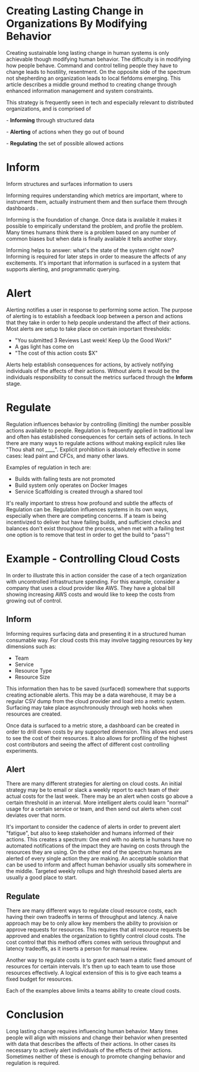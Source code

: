 # Creating Lasting Change in Organizations By Modifying Behavior

Creating sustainable long lasting change in human systems is only achievable though modifying human behavior. The difficulty is in modifying how people behave. Command and control telling people they have to change leads to hostility, resentment. On the opposite side of the spectrum not shepherding an organization leads to local fiefdoms emerging. This article describes a middle ground method to creating change through enhanced information management and system constraints.

This strategy is frequently seen in tech and especially relevant to distributed organizations, and is comprised of

\- **Informing** through structured data

\- **Alerting** of actions when they go out of bound

\- **Regulating** the set of possible allowed actions

# Inform

Inform structures and surfaces information to users

Informing requires understanding which metrics are important, where to instrument them, actually instrument them and then surface them through dashboards .

Informing is the foundation of change. Once data is available it makes it possible to empirically understand the problem, and profile the problem. Many times humans think there is a problem based on any number of common biases but when data is finally available it tells another story.

Informing helps to answer: what's the state of the system right now? Informing is required for later steps in order to measure the affects of any excitements. It's important that information is surfaced in a system that supports alerting, and programmatic querying.

# Alert

Alerting notifies a user in response to performing some action. The purpose of alerting is to establish a feedback loop between a person and actions that they take in order to help people understand the affect of their actions. Most alerts are setup to take place on certain important thresholds:

- "You submitted 3 Reviews Last week! Keep Up the Good Work!"
- A gas light has come on
- "The cost of this action costs \$X"

Alerts help establish consequences for actions, by actively notifying individuals of the affects of their actions. Without alerts it would be the individuals responsibility to consult the metrics surfaced through the **Inform** stage.

# Regulate

Regulation influences behavior by controlling (limiting) the number possible actions available to people. Regulation is frequently applied in traditional law and often has established consequences for certain sets of actions. In tech there are many ways to regulate actions without making explicit rules like "Thou shalt not \_\_\_\_". Explicit prohibition is absolutely effective in some cases: lead paint and CFCs, and many other laws.

Examples of regulation in tech are:

- Builds with failing tests are not promoted
- Build system only operates on Docker Images
- Service Scaffolding is created through a shared tool

It's really important to stress how profound and subtle the affects of Regulation can be. Regulation influences systems in its own ways, especially when there are competing concerns. If a team is being incentivized to deliver but have failing builds, and sufficient checks and balances don't exist throughout the process, when met with a failing test one option is to remove that test in order to get the build to "pass"!

# Example - Controlling Cloud Costs

In order to illustrate this in action consider the case of a tech organization with uncontrolled infrastructure spending. For this example, consider a company that uses a cloud provider like AWS. They have a global bill showing increasing AWS costs and would like to keep the costs from growing out of control.

## Inform

Informing requires surfacing data and presenting it in a structured human consumable way. For cloud costs this may involve tagging resources by key dimensions such as:

-   Team
-   Service
-   Resource Type
-   Resource Size

This information then has to be saved (surfaced) somewhere that supports creating actionable alerts. This may be a data warehouse, it may be a regular CSV dump from the cloud provider and load into a metric system. Surfacing may take place asynchronously through web hooks when resources are created.

Once data is surfaced to a metric store, a dashboard can be created in order to drill down costs by any supported dimension. This allows end users to see the cost of their resources. It also allows for profiling of the highest cost contributors and seeing the affect of different cost controlling experiments.

## Alert

There are many different strategies for alerting on cloud costs. An initial strategy may be to email or slack a weekly report to each team of their actual costs for the last week. There may be an alert when costs go above a certain threshold in an interval. More intelligent alerts could learn "normal" usage for a certain service or team, and then send out alerts when cost deviates over that norm.

It's important to consider the cadence of alerts in order to prevent alert "fatigue", but also to keep stakeholder and humans informed of their actions. This creates a spectrum: One end with no alerts ie humans have no automated notifications of the impact they are having on costs through the resources they are using. On the other end of the spectrum humans are alerted of every single action they are making. An acceptable solution that can be used to inform and affect human behavior usually sits somewhere in the middle. Targeted weekly rollups and high threshold based alerts are usually a good place to start.

## Regulate

There are many different ways to regulate cloud resource costs, each having their own tradeoffs in terms of throughput and latency. A naive approach may be to only allow key members the ability to provision or approve requests for resources. This requires that all resource requests be approved and enables the organization to tightly control cloud costs. The cost control that this method offers comes with serious throughput and latency tradeoffs, as it inserts a person for manual review.

Another way to regulate costs is to grant each team a static fixed amount of resources for certain intervals. It's then up to each team to use those resources effectively. A logical extension of this is to give each teams a fixed budget for resources.

Each of the examples above limits a teams ability to create cloud costs.

# Conclusion

Long lasting change requires influencing human behavior. Many times people will align with missions and change their behavior when presented with data that describes the affects of their actions. In other cases its necessary to actively alert individuals of the effects of their actions. Sometimes neither of these is enough to promote changing behavior and regulation is required.
